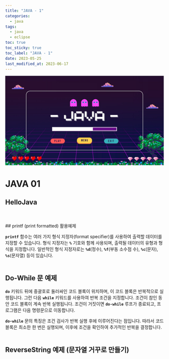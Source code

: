 ```yaml
---
title: "JAVA - 1"
categories:
  - java
tags:
  - java
  - eclipse
toc: true
toc_sticky: true
toc_label: "JAVA - 1"
date: 2023-05-25
last_modified_at: 2023-06-17
---
```


![img](/images/java/java.jpg)

# JAVA 01

## HelloJava

<script src="https://gist.github.com/junyihong/582266b1bc38610ace60bb3a70223bb8.js"></script>
<br/>
<br/>
## printf (print formatted) 활용예제

<script src="https://gist.github.com/junyihong/2c27a840c1382895bb2128aa54383aea.js"></script>

**`printf`** 함수는 여러 가지 형식 지정자(format specifier)를 사용하여 출력할 데이터를 지정할 수 있습니다. 형식 지정자는 **`%`** 기호와 함께 사용되며, 출력될 데이터의 유형과 형식을 지정합니다. 일반적인 형식 지정자로는 **`%d`**(정수), **`%f`**(부동 소수점 수), **`%c`**(문자), **`%s`**(문자열) 등이 있습니다.
<br/>
<br/>

## Do-While 문 예제

<script src="https://gist.github.com/junyihong/c2c52fd64cd0a1318404dbb4e1f99115.js"></script>

**`do`** 키워드 뒤에 중괄호로 둘러싸인 코드 블록이 위치하며, 이 코드 블록은 반복적으로 실행됩니다. 그런 다음 **`while`** 키워드를 사용하여 반복 조건을 지정합니다. 조건이 참인 동안 코드 블록이 계속 반복 실행됩니다. 조건이 거짓이면 **`do-while`** 루프가 종료되고, 프로그램은 다음 명령문으로 이동합니다.

**`do-while`** 문의 특징은 조건 검사가 반복 실행 후에 이루어진다는 점입니다. 따라서 코드 블록은 최소한 한 번은 실행되며, 이후에 조건을 확인하여 추가적인 반복을 결정합니다.
<br/>
<br/>

## ReverseString 예제 (문자열 거꾸로 만들기)

<script src="https://gist.github.com/junyihong/f2e11b1dd43bec8976ed4cbcf9d11fd3.js"></script>
